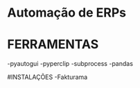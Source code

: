 # Automação de ERPs 

# FERRAMENTAS

-pyautogui
-pyperclip
-subprocess
-pandas

#INSTALAÇÕES
-Fakturama
 
